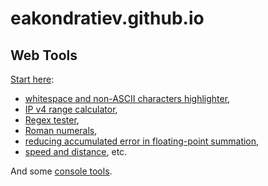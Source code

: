 eakondratiev.github.io
======================

Web Tools
---------

[Start here](https://eakondratiev.github.io/):

* [whitespace and non-ASCII characters highlighter](https://eakondratiev.github.io/ws.htm), 
* [IP v4 range calculator](https://eakondratiev.github.io/iprange.htm),
* [Regex tester](https://eakondratiev.github.io/regex.htm),
* [Roman numerals](https://eakondratiev.github.io/riman-numerals.htm),
* [reducing accumulated error in floating-point summation](https://eakondratiev.github.io/floating-point-summation.htm), 
* [speed and distance](https://eakondratiev.github.io/speed.htm), 
etc.

And some [console tools](https://eakondratiev.github.io/#console-tools).
